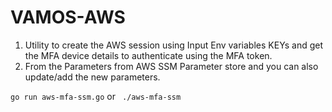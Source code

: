 # VAMOS-AWS 

1) Utility to create the AWS session using Input Env variables KEYs and get the MFA device details to authenticate using the MFA token.
2) From the Parameters from AWS SSM Parameter store and you can also update/add the new parameters.

````go run aws-mfa-ssm.go````
            or
```` ./aws-mfa-ssm````         
